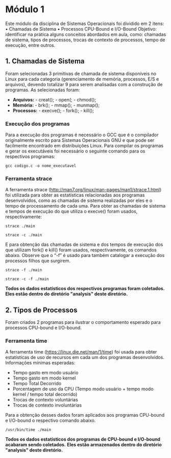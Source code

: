 # Módulo 1

Este módulo da disciplina de Sistemas Operacionais foi dividido em 2 itens:
•	Chamadas de Sistema
•	Processos CPU-Bound e I/O-Bound
Objetivo: identificar na prática alguns conceitos abordados em aula, como: chamadas de sistema, tipos de processos, trocas de contexto de processos, tempo de execução, entre outros.

## 1. Chamadas de Sistema

Foram selecionadas 3 primitivas de chamada de sistema disponíveis no Linux para cada categoria (gerenciamento de memória, processos, E/S e arquivos), devendo totalizar 9 para serem analisadas com a construção de programas.
As selecionadas foram:
 - **Arquivos:** 
        - creat(); 
        - open(;
        - chmod();
 - **Memória:** 
        - brk();
        - mmap();
        - munmap();
 - **Processos:** 
        - execve();
        - fork();
        - kill();

### Execução dos programas

Para a execução dos programas é necessário o GCC que é o compilador originalmente escrito para Sistemas Operacionais GNU e que pode ser facilmente encontrado em distribuições Linux. 
Para compilar os programas e gerar os executáveis foi necessário o seguinte comando para os respectivos programas:
```
gcc codigo.c -o nome_executavel
```

### Ferramenta strace

A ferramenta strace (http://man7.org/linux/man-pages/man1/strace.1.html) foi utilizada para obter as estatísticas relacionadas aos programas desenvolvidos, como as chamadas de sistema realizadas por eles e o tempo de processamento de cada uma.
Para obter as chamadas de sistema e tempos de execução do que utiliza o execve() foram usados, respectivamente:
```
strace ./main
```
```
strace -c ./main
```

E para obtenção das chamadas de sistema e dos tempos de execução dos que utilizam fork() e kill() foram usados, respectivamente, os comandos abaixo.
Observe que o “-f” é usado para também catalogar a execução dos processos filhos que surgirem.
```
strace -f ./main
```
```
strace -c -f ./main
```

**Todos os dados estatísticos dos respectivos programas foram coletados.**
**Eles estão dentro do diretório "analysis" deste diretório.**




## 2. Tipos de Processos

Foram criados 2 programas para ilustrar o comportamento esperado para processos CPU-bound e I/O-bound.

### Ferramenta time

A ferramenta time (https://linux.die.net/man/1/time) foi usada para obter estatísticas de uso de recursos em cada um dos programas desenvolvidos.
Informações mínimas esperadas:
 - Tempo gasto em modo usuário
 - Tempo gasto em modo kernel
 - Tempo Total Decorrido
 - Porcentagem de uso da CPU (Tempo modo usuário + tempo modo kernel / tempo total decorrido) 
 - Trocas de contexto voluntárias
 - Trocas de contexto involuntárias

Para a obtenção desses dados foram aplicados aos programas CPU-bound e I/O-bound o respectivo comando abaixo.
```
/usr/bin/time ./main
```

**Todos os dados estatísticos dos programas de CPU-bound e I/O-bound acabaram sendo coletados.**
 **Eles estão armazenados dentro do diretório "analysis" deste diretório.**




